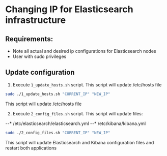 # Changing IP for Elasticsearch infrastructure

## Requirements:

- Note all actual and desired ip configurations for Elasticsearch nodes
- User with sudo privileges

## Update configuration

1. Execute `1_update_hosts.sh` script. This script will update /etc/hosts file

  ```bash
  sudo ./1_update_hosts.sh "CURRENT_IP" "NEW_IP"
  ```

  This script will update /etc/hosts file

2. Execute `2_config_files.sh` script. This script will update files:

--* /etc/elasticsearch/elasticsearch.yml
--* /etc/kibana/kibana.yml

```bash
sudo ./2_config_files.sh "CURRENT_IP" "NEW_IP"
```

This script will update Elasticsearch and Kibana configuration files
and restart both applications

